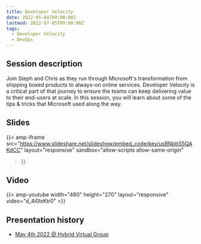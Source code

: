 ```yaml
---
title: Developer Velocity
date: 2022-05-04T09:00:00Z
lastmod: 2022-07-05T09:00:00Z
tags:
  - Developer Velocity
  - DevOps
---
```


## Session description
Join Steph and Chris as they run through Microsoft's transformation from shipping boxed products to always-on online services. Developer Velocity is a critical part of that journey to ensure the teams can keep delivering value to their end-users at scale. In this session, you will learn about some of the tips & tricks that Microsoft used along the way.

## Slides
{{< amp-iframe 
    src="https://www.slideshare.net/slideshow/embed_code/key/usBNbbS5QAKdCC" 
    layout="responsive" 
    sandbox="allow-scripts allow-same-origin" 
>}}

## Video
{{< amp-youtube width="480" height="270" layout="responsive" video="d_4i0lxKtr0" >}}

## Presentation history
- [May 4th 2022 @ Hybrid Virtual Group](https://www.meetup.com/hybrid-virtual-group/)